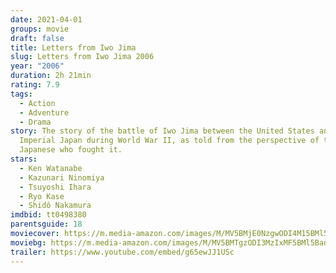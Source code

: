 ```yaml
---
date: 2021-04-01
groups: movie
draft: false
title: Letters from Iwo Jima
slug: Letters from Iwo Jima 2006
year: "2006"
duration: 2h 21min
rating: 7.9
tags:
  - Action
  - Adventure
  - Drama
story: The story of the battle of Iwo Jima between the United States and
  Imperial Japan during World War II, as told from the perspective of the
  Japanese who fought it.
stars:
  - Ken Watanabe
  - Kazunari Ninomiya
  - Tsuyoshi Ihara
  - Ryo Kase
  - Shidô Nakamura
imdbid: tt0498380
parentsguide: 18
moviecover: https://m.media-amazon.com/images/M/MV5BMjE0NzgwODI4M15BMl5BanBnXkFtZTcwNjg3OTA0MQ@@._V1_FMjpg_UX511_.jpg
moviebg: https://m.media-amazon.com/images/M/MV5BMTgzODI3MzIxMF5BMl5BanBnXkFtZTcwMzY3OTIxNA@@._V1_FMjpg_UX1280_.jpg
trailer: https://www.youtube.com/embed/g65ewJJ1USc
---
```

